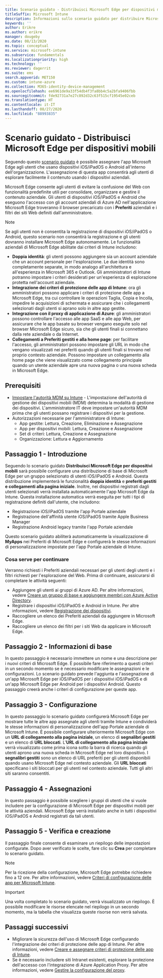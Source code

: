 ```yaml
---
title: Scenario guidato - Distribuisci Microsoft Edge per dispositivi mobili
titleSuffix: Microsoft Intune
description: Informazioni sullo scenario guidato per distribuire Microsoft Edge per dispositivi mobili dal portale di gestione dei dispositivi per Microsoft 365.
keywords: ''
author: Erikre
ms.author: erikre
manager: dougeby
ms.date: 08/13/2020
ms.topic: conceptual
ms.service: microsoft-intune
ms.subservice: fundamentals
ms.localizationpriority: high
ms.technology: ''
ms.reviewer: dagerrit
ms.suite: ems
search.appverid: MET150
ms.custom: intune-azure
ms.collection: M365-identity-device-management
ms.openlocfilehash: ee6961de9a33f54db4f3fa8bb4c5a2bfa9406fbb
ms.sourcegitcommit: fde92731a7e27c892d32c63f515cf19545e02ceb
ms.translationtype: HT
ms.contentlocale: it-IT
ms.lasthandoff: 08/27/2020
ms.locfileid: "88993835"
---
```

# <a name="guided-scenario---deploy-microsoft-edge-for-mobile"></a>Scenario guidato - Distribuisci Microsoft Edge per dispositivi mobili

Seguendo questo [scenario guidato](guided-scenarios-overview.md) è possibile assegnare l'app Microsoft Edge agli utenti che usano dispositivi iOS/iPadOS o Android all'interno dell'organizzazione. L'assegnazione di questa app consentirà agli utenti di esplorare facilmente il contenuto usando i dispositivi aziendali.

Microsoft Edge consente agli utenti di evitare la confusione del Web con funzionalità predefinite utili per consolidare, organizzare e gestire il contenuto aziendale. Gli utenti di dispositivi iOS/iPadOS e Android che eseguono l'accesso con gli account aziendali di Azure AD nell'applicazione Microsoft Edge troveranno il browser precaricato con i **Preferiti** aziendali e i filtri dei siti Web definiti dall'amministratore.

> [!NOTE]
> Se agli utenti non è consentita la registrazione di dispositivi iOS/iPadOS o Android, questo scenario non consentirà la registrazione e gli utenti dovranno installare Microsoft Edge autonomamente.
Le funzionalità aziendali di Microsoft Edge abilitate dai criteri di Intune includono:

- **Doppia identità**: gli utenti possono aggiungere sia un account aziendale che un account personale per l'esplorazione. Le due identità sono completamente separate, in modo analogo all'architettura e all'esperienza in Microsoft 365 e Outlook. Gli amministratori di Intune potranno impostare i criteri desiderati per un'esperienza di esplorazione protetta nell'account aziendale.
- **Integrazione dei criteri di protezione delle app di Intune**: ora gli amministratori possono applicare i criteri di protezione delle app a Microsoft Edge, tra cui controllare le operazioni Taglia, Copia e Incolla, impedire le acquisizioni di schermata e assicurare che i collegamenti selezionati dagli utenti si aprano solo in altre app gestite.
- **Integrazione con il proxy di applicazione di Azure**: gli amministratori possono controllare l'accesso alle app SaaS e alle app Web, per assicurare che le app basate su browser vengano eseguite solo nel browser Microsoft Edge sicuro, sia che gli utenti finali si connettano dalla rete aziendale o da Internet.
- **Collegamenti a Preferiti gestiti e alla home page**: per facilitare l'accesso, gli amministratori possono impostare gli URL in modo che vengano visualizzati nei preferiti quando gli utenti finali si trovano nel proprio contesto aziendale. Possono impostare un collegamento alla home page che viene visualizzato come collegamento principale quando un utente aziendale apre una nuova pagina o una nuova scheda in Microsoft Edge.

## <a name="prerequisites"></a>Prerequisiti

- [Impostare l'autorità MDM su Intune](mdm-authority-set.md#set-mdm-authority-to-intune) - L'impostazione dell'autorità di gestione dei dispositivi mobili (MDM) determina la modalità di gestione dei dispositivi. L'amministratore IT deve impostare un'autorità MDM prima che gli utenti possano registrare i dispositivi per la gestione.
- Autorizzazioni necessarie per l'amministratore di Intune:
  - App gestite: Lettura, Creazione, Eliminazione e Assegnazione
  - App per dispositivi mobili: Lettura, Creazione e Assegnazione
  - Set di criteri: Lettura, Creazione e Assegnazione
  - Organizzazione: Lettura e Aggiornamento

## <a name="step-1---introduction"></a>Passaggio 1 - Introduzione

Seguendo lo scenario guidato **Distribuisci Microsoft Edge per dispositivi mobili** sarà possibile configurare una distribuzione di base di Microsoft Edge per un gruppo selezionato di utenti iOS/iPadOS e Android. Questa distribuzione implementerà le funzionalità **doppia identità** e **preferiti gestiti e collegamenti alla pagina iniziale**. Inoltre, nei dispositivi registrati dagli utenti selezionati verrà installata automaticamente l'app Microsoft Edge da Intune. Questa installazione automatica verrà eseguita per tutti i tipi di registrazione definiti dall'utente, che includono:

- Registrazione iOS/iPadOS tramite l'app Portale aziendale
- Registrazione dell'affinità utente iOS/iPadOS tramite Apple Business Manager
- Registrazione Android legacy tramite l'app Portale aziendale

Questo scenario guidato abiliterà automaticamente la visualizzazione di **MyApps** nei Preferiti di Microsoft Edge e configurerà le stesse informazioni di personalizzazione impostate per l'app Portale aziendale di Intune.

### <a name="what-you-will-need-to-continue"></a>Cosa serve per continuare

Verranno richiesti i Preferiti aziendali necessari per gli utenti degli utenti e i filtri richiesti per l'esplorazione del Web. Prima di continuare, assicurarsi di completare le attività seguenti:

- Aggiungere gli utenti ai gruppi di Azure AD. Per altre informazioni, vedere [Creare un gruppo di base e aggiungere membri con Azure Active Directory](https://go.microsoft.com/fwlink/?linkid=2102458).
- Registrare i dispositivi iOS/iPadOS e Android in Intune. Per altre informazioni, vedere [Registrazione dei dispositivi](https://go.microsoft.com/fwlink/?linkid=2102547).
- Raccogliere un elenco dei Preferiti aziendali da aggiungere in Microsoft Edge.
- Raccogliere un elenco dei filtri per i siti Web da applicare in Microsoft Edge.

## <a name="step-2---basics"></a>Passaggio 2 - Informazioni di base

In questo passaggio è necessario immettere un nome e una descrizione per i nuovi criteri di Microsoft Edge. È possibile fare riferimento a questi criteri in un secondo momento se è necessario modificare le assegnazioni e le configurazioni. Lo scenario guidato prevede l'aggiunta e l'assegnazione di un'app Microsoft Edge per iOS/iPadOS per i dispositivi iOS/iPadOS e di un'app Microsoft Edge per Android per i dispositivi Android. Questo passaggio creerà anche i criteri di configurazione per queste app.

## <a name="step-3---configuration"></a>Passaggio 3 - Configurazione

In questo passaggio lo scenario guidato configurerà Microsoft Edge per mostrare tutte le altre app assegnate agli utenti tramite Intune e condividerà le stesse informazioni di personalizzazione dell'app Portale aziendale di Microsoft Intune. È possibile configurare ulteriormente Microsoft Edge con un **URL di collegamento alla pagina iniziale**, un elenco di **segnalibri gestiti** e un elenco di **URL bloccati**. L'**URL di collegamento alla pagina iniziale** verrà visualizzato come prima icona sotto la barra di ricerca quando gli utenti aprono una nuova scheda in Microsoft Edge nel loro dispositivo. I **segnalibri gestiti** sono un elenco di URL preferiti per gli utenti disponibili quando usano Microsoft Edge nel contesto aziendale. Gli **URL bloccati** specificano i siti bloccati per gli utenti nel contesto aziendale. Tutti gli altri siti saranno consentiti.

## <a name="step-4---assignments"></a>Passaggio 4 - Assegnazioni

In questo passaggio è possibile scegliere i gruppi di utenti che si vuole includere per la configurazione di Microsoft Edge per dispositivi mobili per le attività aziendali. Microsoft Edge verrà installato anche in tutti i dispositivi iOS/iPadOS e Android registrati da tali utenti.

## <a name="step-5---review--create"></a>Passaggio 5 - Verifica e creazione

Il passaggio finale consente di esaminare un riepilogo delle impostazioni configurate. Dopo aver verificato le scelte, fare clic su **Crea** per completare lo scenario guidato. 

> [!NOTE]
> Per la ricezione della configurazione, Microsoft Edge potrebbe richiedere fino a 12 ore. Per altre informazioni, vedere [Criteri di configurazione delle app per Microsoft Intune](../apps/app-configuration-policies-overview.md).

> [!IMPORTANT]
> Una volta completato lo scenario guidato, verrà visualizzato un riepilogo. È possibile modificare le risorse elencate nel riepilogo in un secondo momento, ma la tabella che visualizza queste risorse non verrà salvata.

## <a name="next-steps"></a>Passaggi successivi

- Migliorare la sicurezza dell'uso di Microsoft Edge configurando l'integrazione dei criteri di protezione delle app di Intune. Per altre informazioni, vedere [Creare e assegnare criteri di protezione delle app di Intune](../apps/manage-microsoft-edge.md#create-intune-app-protection-policies).
- Se è necessario includere siti Intranet esistenti, esplorare la protezione dell'accesso con l'integrazione di Azure Application Proxy. Per altre informazioni, vedere [Gestire la configurazione del proxy](../apps/manage-microsoft-edge.md#manage-proxy-configuration).